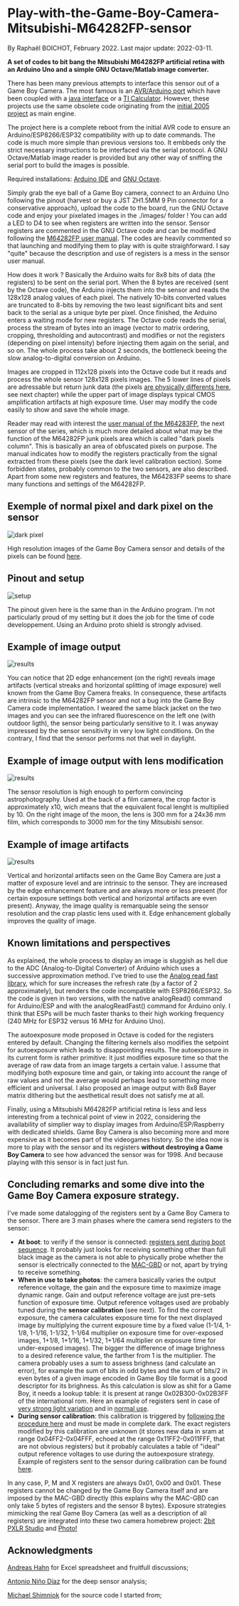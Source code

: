 # Play-with-the-Game-Boy-Camera-Mitsubishi-M64282FP-sensor
By Raphaël BOICHOT, February 2022. Last major update: 2022-03-11.

**A set of codes to bit bang the Mitsubishi M64282FP artificial retina with an Arduino Uno and a simple GNU Octave/Matlab image converter.**

There has been many previous attempts to interface this sensor out of a Game Boy Camera. The most famous is an [AVR/Arduino port](https://github.com/shimniok/avr-gameboy-cam) which have been coupled with a [java interface](https://www.bot-thoughts.com/2010/04/gameboy-camera-prototyping.html) or a [TI Calculator](https://www.cemetech.net/projects/item.php?id=54). However, these projects use the same obsolete code originating from the [initial 2005 project](http://sophiateam.undrgnd.free.fr/microcontroller/camera/) as main engine.

The project here is a complete reboot from the initial AVR code to ensure an Arduino/ESP8266/ESP32 compatibility with up to date commands. The code is much more simple than previous versions too. It embbeds only the strict necessary instructions to be interfaced via the serial protocol. A GNU Octave/Matlab image reader is provided but any other way of sniffing the serial port to build the images is possible.

Required installations: [Arduino IDE](https://www.arduino.cc/en/software) and [GNU Octave](https://www.gnu.org/software/octave/index).

Simply grab the eye ball of a Game Boy camera, connect to an Arduino Uno following the pinout (harvest or buy a JST ZH1.5MM 9 Pin connector for a conservative approach), upload the code to the board, run the GNU Octave code and enjoy your pixelated images in the ./images/ folder ! You can add a LED to D4 to see when registers are written into the sensor. Sensor registers are commented in the GNU Octave code and can be modified following the [M64282FP user manual](https://github.com/Raphael-Boichot/Play-with-the-Game-Boy-Camera-Mitsubishi-M64282FP-sensor/blob/main/Additionnal%20informations/Mitsubishi%20Integrated%20Circuit%20M64282FP%20Image%20Sensor.pdf). The codes are heavily commented so that launching and modifying them to play with is quite straighforward. I say "quite" because the description and use of registers is a mess in the sensor user manual.

How does it work ? Basically the Arduino waits for 8x8 bits of data (the registers) to be sent on the serial port. When the 8 bytes are received (sent by the Octave code), the Arduino injects them into the sensor and reads the 128x128 analog values of each pixel. The natively 10-bits converted values are truncated to 8-bits by removing the two least significant bits and sent back to the serial as a unique byte per pixel. Once finished, the Arduino enters a waiting mode for new registers. The Octave code reads the serial, process the stream of bytes into an image (vector to matrix ordering, cropping, thresholding and autocontrast) and modifies or not the registers (depending on pixel intensity) before injecting them again on the serial, and so on. The whole process take about 2 seconds, the bottleneck beeing the slow analog-to-digital conversion on Arduino.

Images are cropped in 112x128 pixels into the Octave code but it reads and process the whole sensor 128x128 pixels images. The 5 lower lines of pixels are adressable but return junk data (the pixels [are physically differents here](https://github.com/Raphael-Boichot/Game-Boy-chips-decapping-project), see next chapter) while the upper part of image displays typical CMOS amplification artifacts at high exposure time. User may modify the code easily to show and save the whole image. 

Reader may read with interest the [user manual of the M64283FP](https://github.com/Raphael-Boichot/Play-with-the-Game-Boy-Camera-Mitsubishi-M64282FP-sensor/blob/main/Additionnal%20informations/Mitsubishi%20Integrated%20Circuit%20M64283FP%20Image%20Sensor.pdf), the next sensor of the series, which is much more detailed about what may be the function of the M64282FP junk pixels area which is called "dark pixels column". This is basically an area of obfuscated pixels on purpose. The manual indicates how to modify the registers practically from the signal extracted from these pixels (see the dark level calibration section). Some forbidden states, probably common to the two sensors, are also described. Apart from some new registers and features, the M64283FP seems to share many functions and settings of the M64282FP.

## Exemple of normal pixel and dark pixel on the sensor
![dark pixel](https://github.com/Raphael-Boichot/Play-with-the-Game-Boy-Camera-Mitsubishi-M64282FP-sensor/blob/main/Additionnal%20informations/Mitsubishi%20M64282FP_detail%20of%20light%20sensors.png)

High resolution images of the Game Boy Camera sensor and details of the pixels can be found [here](https://github.com/Raphael-Boichot/Game-Boy-chips-decapping-project).

## Pinout and setup
![setup](https://github.com/Raphael-Boichot/Play-with-the-Game-Boy-Camera-Mitsubishi-M64282FP-sensor/blob/main/Additionnal%20informations/setup.png)

The pinout given here is the same than in the Arduino program. I'm not particularly proud of my setting but it does the job for the time of code developpement. Using an Arduino proto shield is strongly advised.

## Example of image output
![results](https://github.com/Raphael-Boichot/Play-with-the-Game-Boy-Camera-Mitsubishi-M64282FP-sensor/blob/main/Additionnal%20informations/results.png)

You can notice that 2D edge enhancement (on the right) reveals image artifacts (vertical streaks and horizontal splitting of image exposure) well known from the Game Boy Camera freaks. In consequence, these artifacts are intrinsic to the M64282FP sensor and not a bug into the Game Boy Camera code implementation. I weared the same black jacket on the two images and you can see the infrared fluorescence on the left one (with outdoor ligth), the sensor being particularly sensitive to it. I was anyway impressed by the sensor sensitivity in very low light conditions. On the contrary, I find that the sensor performs not that well in daylight.

## Example of image output with lens modification
![results](https://github.com/Raphael-Boichot/Play-with-the-Game-Boy-Camera-Mitsubishi-M64282FP-sensor/blob/main/Additionnal%20informations/Examples.png)

The sensor resolution is high enough to perform convincing astrophotography. Used at the back of a film camera, the crop factor is approximately x10, wich means that the equivalent focal lenght is multiplied by 10. On the right image of the moon, the lens is 300 mm for a 24x36 mm film, which corresponds to 3000 mm for the tiny Mitsubishi sensor.

## Example of image artifacts
![results](https://github.com/Raphael-Boichot/Play-with-the-Game-Boy-Camera-Mitsubishi-M64282FP-sensor/blob/main/Additionnal%20informations/Artifacts.png)

Vertical and horizontal artifacts seen on the Game Boy Camera are just a matter of exposure level and are intrinsic to the sensor. They are increased by the edge enhancement feature and are always more or less present (for certain exposure settings both vertical and horizontal artifacts are even present). Anyway, the image quality is remarquable seing the sensor resolution and the crap plastic lens used with it. Edge enhancement globally improves the quality of image.

## Known limitations and perspectives
As explained, the whole process to display an image is sluggish as hell due to the ADC (Analog-to-Digital Converter) of Arduino which uses a successive approximation method. I've tried to use the [Analog read fast library](https://github.com/avandalen/avdweb_AnalogReadFast), which for sure increases the refresh rate (by a factor of 2 approximately), but renders the code incompatible with ESP8266/ESP32. So the code is given in two versions, with the native analogRead() command for Arduino/ESP and with the analogReadFast() command for Arduino only. I think that ESPs will be much faster thanks to their high working frequency (240 MHz for ESP32 versus 16 MHz for Arduino Uno).

The autoexposure mode proposed in Octave is coded for the registers entered by default. Changing the filtering kernels also modifies the setpoint for autoexposure which leads to disappointing results. The autoexposure in its current form is rather primitive: it just modifies exposure time so that the average of raw data from an image targets a certain value. I assume that modifying both exposure time and gain, or taking into account the range of raw values and not the average would perhaps lead to something more efficient and universal. I also proposed an image output with 8x8 Bayer matrix dithering but the aesthetical result does not satisfy me at all.

Finally, using a Mitsubishi M64282FP artificial retina is less and less interesting from a technical point of view in 2022, considering the availability of simplier way to display images from Arduino/ESP/Raspberry with dedicated shields. Game Boy Camera is also becoming more and more expensive as it becomes part of the videogames history. So the idea now is more to play with the sensor and its registers **without destroying a Game Boy Camera** to see how advanced the sensor was for 1998. And because playing with this sensor is in fact just fun.

## Concluding remarks and some dive into the Game Boy Camera exposure strategy.
I've made some datalogging of the registers sent by a Game Boy Camera to the sensor. There are 3 main phases where the camera send registers to the sensor:
- **At boot**: to verify if the sensor is connected: [registers sent during boot sequence](https://github.com/Raphael-Boichot/Play-with-the-Game-Boy-Camera-Mitsubishi-M64282FP-sensor/blob/main/Research%20on%20real%20Camera/Boot.pdf). It probably just looks for receiving something other than full black image as the camera is not able to physically probe whether the sensor is electrically connected to the [MAC-GBD](https://niwanetwork.org/wiki/GBD_(Game_Boy_mapper)) or not, apart by trying to receive something.
- **When in use to take photos**: the camera basically varies the output reference voltage, the gain and the exposure time to maximize image dynamic range. Gain and output reference voltage are just pre-sets function of exposure time. Output reference voltages used are probably tuned during the **sensor calibration** (see next). To find the correct exposure, the camera calculates exposure time for the next displayed image by multiplying the current exposure time by a fixed value (1-1/4, 1-1/8, 1-1/16, 1-1/32, 1-1/64 multiplier on exposure time for over-exposed images, 1+1/8, 1+1/16, 1+1/32, 1+1/64 multiplier on exposure time for under-exposed images). The bigger the difference of image brighness to a desired reference value, the farther from 1 is the multiplier. The camera probably uses a sum to assess brighness (and calculate an error), for example the sum of bits in odd bytes and the sum of bits/2 in even bytes of a given image encoded in Game Boy tile format is a good descriptor for its brighness. As this calculation is slow as shit for a Game Boy, it needs a lookup table: it is present at range 0x02B300-0x02B3FF of the international rom. Here an example of registers sent in case of [very strong light variation](https://github.com/Raphael-Boichot/Play-with-the-Game-Boy-Camera-Mitsubishi-M64282FP-sensor/blob/main/Research%20on%20real%20Camera/Violent_exposure_change.pdf) and in [normal use](https://github.com/Raphael-Boichot/Play-with-the-Game-Boy-Camera-Mitsubishi-M64282FP-sensor/blob/main/Research%20on%20real%20Camera/Normal_use.pdf).
- **During sensor calibration**: this calibration is triggered by [following the procedure here](https://github.com/Raphael-Boichot/Inject-pictures-in-your-Game-Boy-Camera-saves#part-3-calibrating-the-sensor) and must be made in complete dark. The exact registers modified by this calibration are unknown (it stores new data in sram at range 0x04FF2-0x04FFF, echoed at the range 0x11FF2-0x011FFF, that are not obvious registers) but it probably calculates a table of "ideal" output reference voltages to use during the autoexposure strategy. Example of registers sent to the sensor during calibration can be found [here](https://github.com/Raphael-Boichot/Play-with-the-Game-Boy-Camera-Mitsubishi-M64282FP-sensor/blob/main/Research%20on%20real%20Camera/Factory_reset.pdf).

In any case, P, M and X registers are always 0x01, 0x00 and 0x01. These registers cannot be changed by the Game Boy Camera itself and are imposed by the MAC-GBD directly (this explains why the MAC-GBD can only take 5 bytes of registers and the sensor 8 bytes). Exposure strategies mimicking the real Game Boy Camera (as well as a description of all registers) are integrated into these two camera homebrew project: [2bit PXLR Studio](https://github.com/HerrZatacke/2bit-pxlr-studio) and [Photo!](https://github.com/untoxa/gb-photo)

## Acknowledgments
[Andreas Hahn](https://github.com/HerrZatacke) for Excel spreadsheet and fruitfull discussions;

[Antonio Niño Díaz](https://github.com/AntonioND) for the deep sensor analysis;

[Michael Shimniok](https://github.com/shimniok) for the source code I started from;

